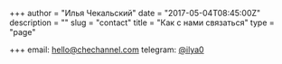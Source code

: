 +++
author = "Илья Чекальский"
date = "2017-05-04T08:45:00Z"
description = ""
slug = "contact"
title = "Как с нами связаться"
type = "page"

+++
email: [hello@chechannel.com](mailto:hello@chechannel.com)
telegram: [@ilya0](https://t.me/ilya0)